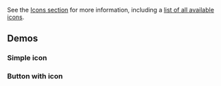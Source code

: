 <script setup>
import SimpleIcon from '@/../component-demos/icon/examples/SimpleIcon.vue';
import ButtonWithIcon from '@/../component-demos/icon/examples/ButtonWithIcon.vue';
</script>

See the [Icons section](../icons/overview.md) for more information, including a
[list of all available icons](../icons/all-icons.md).

## Demos

### Simple icon

<Wrapper>
<template v-slot:demo>
<SimpleIcon />
</template>

<template v-slot:code>

<<< @/../component-demos/icon/examples/SimpleIcon.vue

</template>
</Wrapper>

### Button with icon

<Wrapper>
<template v-slot:demo>
<ButtonWithIcon />
</template>

<template v-slot:code>

<<< @/../component-demos/icon/examples/ButtonWithIcon.vue

</template>
</Wrapper>